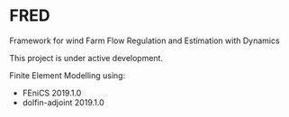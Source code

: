 # FRED
Framework for wind Farm Flow Regulation and Estimation with Dynamics

This project is under active development.

Finite Element Modelling using:
* FEniCS 2019.1.0
* dolfin-adjoint 2019.1.0

